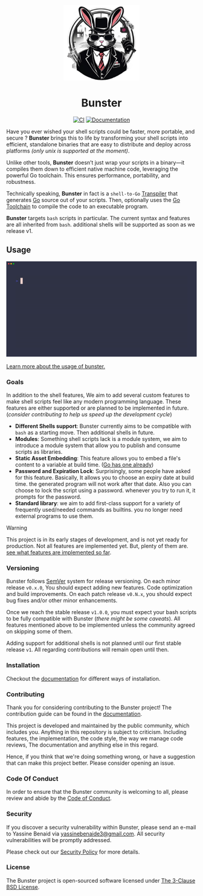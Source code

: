 <div align="center">
    <img width="200" src="./docs/public/logo.png"/>

# Bunster

</div>

<div align="center">

[![CI](https://github.com/yassinebenaid/bunster/actions/workflows/ci.yml/badge.svg)](https://github.com/yassinebenaid/bunster/actions/workflows/ci.yml)
[![Documentation](https://img.shields.io/badge/Documentation-e57884?logo=BookStack&logoColor=9c2e5c)](https://bunster.netlify.app)

</div>

Have you ever wished your shell scripts could be faster, more portable, and secure ? **Bunster** brings this to life by transforming your shell scripts into efficient, standalone binaries that are easy to distribute and deploy across platforms _(only unix is supported at the moment)_.

Unlike other tools, **Bunster** doesn’t just wrap your scripts in a binary—it compiles them down to efficient native machine code, leveraging the powerful Go toolchain. This ensures performance, portability, and robustness.

Technically speaking, **Bunster** in fact is a `shell-to-Go` [Transpiler](https://en.wikipedia.org/wiki/Source-to-source_compiler) that generates [Go](https://go.dev) source out of your scripts. Then, optionally uses the [Go Toolchain](https://go.dev/dl) to compile the code to an executable program.

**Bunster** targets `bash` scripts in particular. The current syntax and features are all inherited from `bash`. additional shells will be supported as soon as we release v1.

## Usage

 <img src="./docs/public/bunster.gif"/>

[Learn more about the usage of bunster.](https://bunster.netlify.app)

### Goals

In addition to the shell features, We aim to add several custom features to make shell scripts feel like any modern programming language. These features are either supported or are planned to be implemented in future. (_consider contributing to help us speed up the development cycle_)

- **Different Shells support**: Bunster currently aims to be compatible with `bash` as a starting move. Then additional shells in future.
- **Modules**: Something shell scripts lack is a module system, we aim to introduce a module system that allow you to publish and consume scripts as libraries.
- **Static Asset Embedding**: This feature allows you to embed a file's content to a variable at build time. ([Go has one already](https://pkg.go.dev/embed))
- **Password and Expiration Lock**: Surprisingly, some people have asked for this feature. Basically, It allows you to choose an expiry date at build time. the generated program will not work after that date. Also you can choose to lock the script using a password. whenever you try to run it, it prompts for the password.
- **Standard library**: we aim to add first-class support for a variety of frequently used/needed commands as builtins. you no longer need external programs to use them.

> [!WARNING]
> This project is in its early stages of development, and is not yet ready for production. Not all features are implemented yet. But, plenty of them are. [see what features are implemented so far](https://bunster.netlify.app/supported-features.html).

### Versioning

Bunster follows [SemVer](https://semver.org/) system for release versioning. On each minor release `v0.x.0`, You should expect adding new features. Code optimization and build improvements. On each patch release `v0.N.x`, you should expect bug fixes and/or other minor enhancements.

Once we reach the stable release `v1.0.0`, you must expect your bash scripts to be fully compatible with Bunster (_there might be some caveats_). All features mentioned above to be implemented unless the community agreed on skipping some of them.

Adding support for additional shells is not planned until our first stable release `v1`. All regarding contributions will remain open until then.

### Installation

Checkout the [documentation](https://bunster.netlify.app/installation) for different ways of installation.

### Contributing

Thank you for considering contributing to the Bunster project! The contribution guide can be found in the [documentation](https://bunster.netlify.app/contributing).

This project is developed and maintained by the public community, which includes you. Anything in this repository is subject to criticism. Including features, the implementation, the code style, the way we manage code reviews, The documentation and anything else in this regard.

Hence, if you think that we're doing something wrong, or have a suggestion that can make this project better. Please consider opening an issue.

### Code Of Conduct

In order to ensure that the Bunster community is welcoming to all, please review and abide by the [Code of Conduct](https://github.com/yassinebenaid/bunster/tree/master/CODE_OF_CONDUCT.md).

### Security

If you discover a security vulnerability within Bunster, please send an e-mail to Yassine Benaid via yassinebenaide3@gmail.com. All security vulnerabilities will be promptly addressed.

Please check out our [Security Policy](https://github.com/yassinebenaid/bunster/tree/master/SECURITY.md) for more details.

### License

The Bunster project is open-sourced software licensed under [The 3-Clause BSD License](https://opensource.org/license/bsd-3-clause).
